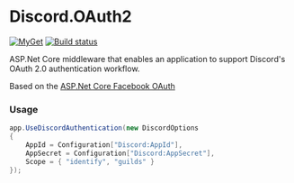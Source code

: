 # Discord.OAuth2
[![MyGet](https://img.shields.io/myget/rogueexception/vpre/Discord.OAuth2.svg)](https://www.myget.org/feed/Packages/rogueexception) 
[![Build status](https://ci.appveyor.com/api/projects/status/axedfea3b7j1l2ua?svg=true)](https://ci.appveyor.com/project/RogueException/discord-oauth2)

ASP.Net Core middleware that enables an application to support Discord's OAuth 2.0 authentication workflow.

Based on the [ASP.Net Core Facebook OAuth](https://github.com/aspnet/Security/tree/dev/src/Microsoft.AspNetCore.Authentication.Facebook)

### Usage
```cs
app.UseDiscordAuthentication(new DiscordOptions
{
    AppId = Configuration["Discord:AppId"],
    AppSecret = Configuration["Discord:AppSecret"],
    Scope = { "identify", "guilds" }
});
```
